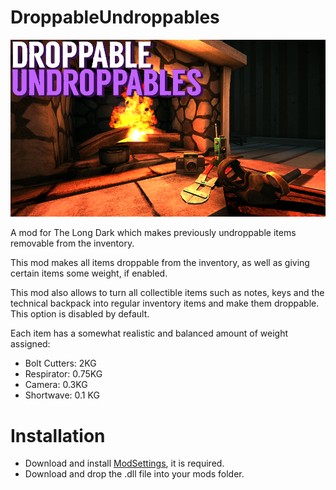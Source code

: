 # DroppableUndroppables
![Thumbnail](https://github.com/DemonBunnyBon/DroppableUndroppables/blob/main/THUMB_DU.png?raw=true)

A mod for The Long Dark which makes previously undroppable items removable from the inventory.

This mod makes all items droppable from the inventory, as well as giving certain items some weight, if enabled.

This mod also allows to turn all collectible items such as notes, keys and the technical backpack into regular inventory items and make them droppable. This option is disabled by default.


Each item has a somewhat realistic and balanced amount of weight assigned:
- Bolt Cutters: 2KG
- Respirator: 0.75KG
- Camera: 0.3KG
- Shortwave: 0.1 KG

# Installation
- Download and install [ModSettings](https://github.com/DigitalzombieTLD/ModSettings/releases/), it is required.
- Download and drop the .dll file into your mods folder.



